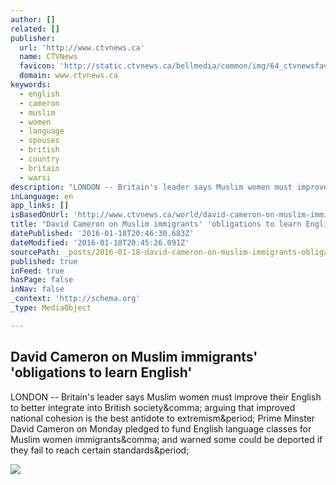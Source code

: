 ```yaml
---
author: []
related: []
publisher:
  url: 'http://www.ctvnews.ca'
  name: CTVNews
  favicon: 'http://static.ctvnews.ca/bellmedia/common/img/64_ctvnewsfav.ico'
  domain: www.ctvnews.ca
keywords:
  - english
  - cameron
  - muslim
  - women
  - language
  - spouses
  - british
  - country
  - britain
  - warsi
description: "LONDON -- Britain's leader says Muslim women must improve their English to better integrate into British society, arguing that improved national cohesion is the best antidote to extremism. Prime Minster David Cameron on Monday pledged to fund English language classes for Muslim women immigrants, and warned some could be deported if they fail to reach certain standards."
inLanguage: en
app_links: []
isBasedOnUrl: 'http://www.ctvnews.ca/world/david-cameron-on-muslim-immigrants-obligations-to-learn-english-1.2741690'
title: "David Cameron on Muslim immigrants' 'obligations to learn English'"
datePublished: '2016-01-18T20:46:30.683Z'
dateModified: '2016-01-18T20:45:26.091Z'
sourcePath: _posts/2016-01-18-david-cameron-on-muslim-immigrants-obligations-to-learn-en.md
published: true
inFeed: true
hasPage: false
inNav: false
_context: 'http://schema.org'
_type: MediaObject

---
```

<article style=""><h1>David Cameron on Muslim immigrants' 'obligations to learn English'</h1><p>LONDON -- Britain's leader says Muslim women must improve their English to better integrate into British society&amp;comma; arguing that improved national cohesion is the best antidote to extremism&amp;period; Prime Minster David Cameron on Monday pledged to fund English language classes for Muslim women immigrants&amp;comma; and warned some could be deported if they fail to reach certain standards&amp;period;</p><img src="http://www.ctvnews.ca/polopoly_fs/1.2741699.1453131976!/httpImage/image.jpg_gen/derivatives/landscape_620/image.jpg" /></article>